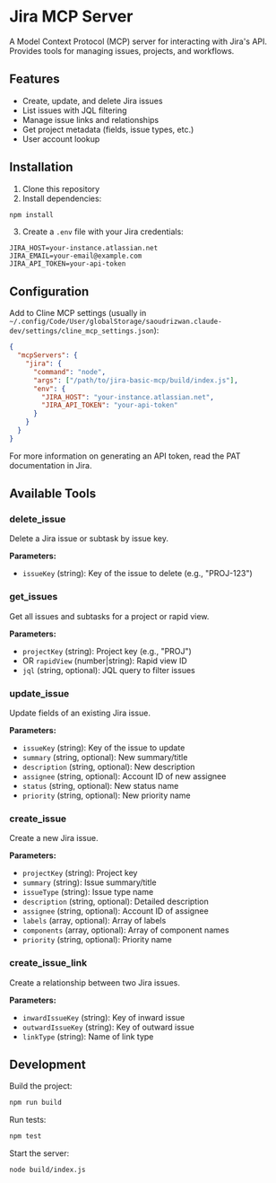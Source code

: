 # Jira MCP Server

A Model Context Protocol (MCP) server for interacting with Jira's API. Provides tools for managing issues, projects, and workflows.

## Features

- Create, update, and delete Jira issues
- List issues with JQL filtering
- Manage issue links and relationships
- Get project metadata (fields, issue types, etc.)
- User account lookup

## Installation

1. Clone this repository
2. Install dependencies:
```bash
npm install
``` 

3. Create a `.env` file with your Jira credentials:
```env
JIRA_HOST=your-instance.atlassian.net
JIRA_EMAIL=your-email@example.com
JIRA_API_TOKEN=your-api-token
```

## Configuration

Add to Cline MCP settings (usually in `~/.config/Code/User/globalStorage/saoudrizwan.claude-dev/settings/cline_mcp_settings.json`):
```json
{
  "mcpServers": {
    "jira": {
      "command": "node",
      "args": ["/path/to/jira-basic-mcp/build/index.js"],
      "env": {
        "JIRA_HOST": "your-instance.atlassian.net",
        "JIRA_API_TOKEN": "your-api-token"
      }
    }
  }
}
```

For more information on generating an API token, read the PAT documentation in Jira.

## Available Tools

### delete_issue
Delete a Jira issue or subtask by issue key.

**Parameters:**
- `issueKey` (string): Key of the issue to delete (e.g., "PROJ-123")

### get_issues
Get all issues and subtasks for a project or rapid view.

**Parameters:**
- `projectKey` (string): Project key (e.g., "PROJ")
- OR `rapidView` (number|string): Rapid view ID
- `jql` (string, optional): JQL query to filter issues

### update_issue
Update fields of an existing Jira issue.

**Parameters:**
- `issueKey` (string): Key of the issue to update
- `summary` (string, optional): New summary/title
- `description` (string, optional): New description
- `assignee` (string, optional): Account ID of new assignee
- `status` (string, optional): New status name
- `priority` (string, optional): New priority name

### create_issue
Create a new Jira issue.

**Parameters:**
- `projectKey` (string): Project key
- `summary` (string): Issue summary/title
- `issueType` (string): Issue type name
- `description` (string, optional): Detailed description
- `assignee` (string, optional): Account ID of assignee
- `labels` (array, optional): Array of labels
- `components` (array, optional): Array of component names
- `priority` (string, optional): Priority name

### create_issue_link
Create a relationship between two Jira issues.

**Parameters:**
- `inwardIssueKey` (string): Key of inward issue
- `outwardIssueKey` (string): Key of outward issue
- `linkType` (string): Name of link type

## Development

Build the project:
```bash
npm run build
```

Run tests:
```bash
npm test
```

Start the server:
```bash
node build/index.js
